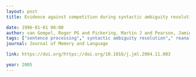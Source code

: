 ```yaml
---
layout: post
title: Evidence against competition during syntactic ambiguity resolution

date: 1996-01-01 00:00
author: van Gompel, Roger PG and Pickering, Martin J and Pearson, Jamie and Liversedge, Simon P
tags: ["sentence processing"," syntactic ambiguity resolution"," reanalysis"," competition"]
journal: Journal of Memory and Language

link: https://doi.org/https://doi.org/10.1016/j.jml.2004.11.003

year: 2005
---
```

